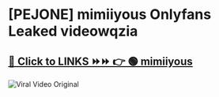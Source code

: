 
 # [PEJONE] mimiiyous Onlyfans Leaked videowqzia

## <h2><a href="https://clipsfans.com/mimiiyous&ref=git">🔗 Click to LINKS ⏩⏩ 👉 🟢 mimiiyous </a></h2>

<a href="https://clipsfans.com/mimiiyous&ref=git" rel="nofollow" data-target="animated-image.originalLink"><img src="https://i.ibb.co.com/xMMVF88/686577567.gif" alt="Viral Video Original" style="max-width: 100%; display: inline-block;" data-target="animated-image.originalImage"></a>

